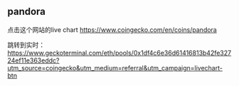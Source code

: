 ## pandora
点击这个网站的live chart
https://www.coingecko.com/en/coins/pandora

跳转到实时：
https://www.geckoterminal.com/eth/pools/0x1df4c6e36d61416813b42fe32724ef11e363eddc?utm_source=coingecko&utm_medium=referral&utm_campaign=livechart-btn